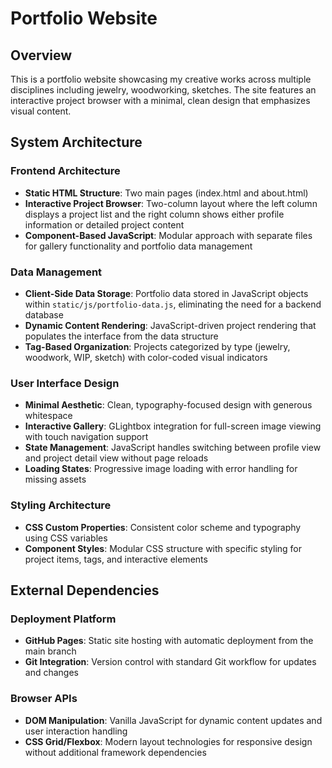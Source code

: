 # Portfolio Website

## Overview

This is a  portfolio website showcasing my creative works across multiple disciplines including jewelry, woodworking, sketches. The site features an interactive project browser with a minimal, clean design that emphasizes visual content.

## System Architecture

### Frontend Architecture
- **Static HTML Structure**: Two main pages (index.html and about.html)
- **Interactive Project Browser**: Two-column layout where the left column displays a project list and the right column shows either profile information or detailed project content
- **Component-Based JavaScript**: Modular approach with separate files for gallery functionality and portfolio data management

### Data Management
- **Client-Side Data Storage**: Portfolio data stored in JavaScript objects within `static/js/portfolio-data.js`, eliminating the need for a backend database
- **Dynamic Content Rendering**: JavaScript-driven project rendering that populates the interface from the data structure
- **Tag-Based Organization**: Projects categorized by type (jewelry, woodwork, WIP, sketch) with color-coded visual indicators

### User Interface Design
- **Minimal Aesthetic**: Clean, typography-focused design with generous whitespace
- **Interactive Gallery**: GLightbox integration for full-screen image viewing with touch navigation support
- **State Management**: JavaScript handles switching between profile view and project detail view without page reloads
- **Loading States**: Progressive image loading with error handling for missing assets

### Styling Architecture
- **CSS Custom Properties**: Consistent color scheme and typography using CSS variables
- **Component Styles**: Modular CSS structure with specific styling for project items, tags, and interactive elements

## External Dependencies

### Deployment Platform
- **GitHub Pages**: Static site hosting with automatic deployment from the main branch
- **Git Integration**: Version control with standard Git workflow for updates and changes

### Browser APIs
- **DOM Manipulation**: Vanilla JavaScript for dynamic content updates and user interaction handling
- **CSS Grid/Flexbox**: Modern layout technologies for responsive design without additional framework dependencies
